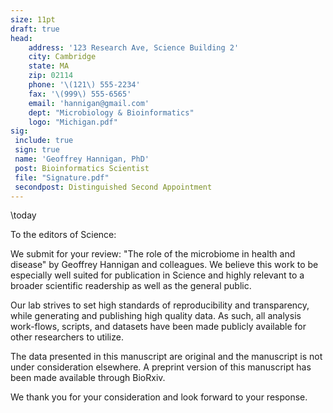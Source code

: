 ```yaml
---
size: 11pt
draft: true
head:
    address: '123 Research Ave, Science Building 2'
    city: Cambridge
    state: MA
    zip: 02114
    phone: '\(121\) 555-2234'
    fax: '\(999\) 555-6565'
    email: 'hannigan@gmail.com'
    dept: "Microbiology & Bioinformatics"
    logo: "Michigan.pdf"
sig:
 include: true
 sign: true
 name: 'Geoffrey Hannigan, PhD'
 post: Bioinformatics Scientist
 file: "Signature.pdf"
 secondpost: Distinguished Second Appointment
---
```


\today


To the editors of Science:

We submit for your review: "The role of the microbiome in health and disease" by Geoffrey Hannigan and colleagues. We believe this work to be especially well suited for publication in Science and highly relevant to a broader scientific readership as well as the general public.

Our lab strives to set high standards of reproducibility and transparency, while generating and publishing high quality data. As such, all analysis work-flows, scripts, and datasets have been made publicly available for other researchers to utilize.

The data presented in this manuscript are original and the manuscript is not under consideration elsewhere. A preprint version of this manuscript has been made available through BioRxiv.

We thank you for your consideration and look forward to your response.
